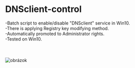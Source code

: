 # DNSclient-control
-Batch script to enable/disable "DNSclient" service in Win10.<br />
-There is applying Registry key modifying method.<br />
-Automatically promoted to Administrator rights.<br />
-Tested on Win10.<br />
<br />
<br />
<br />
![obrázok](https://user-images.githubusercontent.com/48854346/184706953-697017dd-071e-42be-a6cb-89ac7d0833ce.png)


